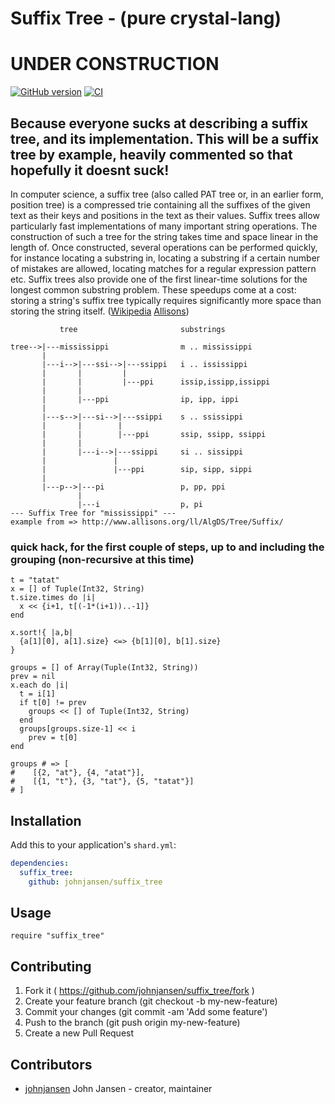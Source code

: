 # Suffix Tree - (pure crystal-lang)
# UNDER CONSTRUCTION

[![GitHub version](https://badge.fury.io/gh/johnjansen%2Fsuffix_tree.svg)](http://badge.fury.io/gh/johnjansen%2Fsuffix_tree)
[![CI](https://travis-ci.org/johnjansen/suffix_tree.svg?branch=master)](https://travis-ci.org/johnjansen/suffix_tree)

## Because everyone sucks at describing a suffix tree, and its implementation. This will be a suffix tree by example, heavily commented so that hopefully it doesnt suck!

In computer science, a suffix tree (also called PAT tree or, in an earlier form, position tree) is a compressed trie containing all the suffixes of the given text as their keys and positions in the text as their values. Suffix trees allow particularly fast implementations of many important string operations. The construction of such a tree for the string takes time and space linear in the length of. Once constructed, several operations can be performed quickly, for instance locating a substring in, locating a substring if a certain number of mistakes are allowed, locating matches for a regular expression pattern etc. Suffix trees also provide one of the first linear-time solutions for the longest common substring problem. These speedups come at a cost: storing a string's suffix tree typically requires significantly more space than storing the string itself. ([Wikipedia](https://en.wikipedia.org/wiki/Suffix_tree) [Allisons](http://www.allisons.org/ll/AlgDS/Tree/Suffix/))

```
           tree                       substrings

tree-->|---mississippi                m .. mississippi
       |
       |---i-->|---ssi-->|---ssippi   i .. ississippi
       |       |         |
       |       |         |---ppi      issip,issipp,issippi
       |       |
       |       |---ppi                ip, ipp, ippi
       |
       |---s-->|---si-->|---ssippi    s .. ssissippi
       |       |        |
       |       |        |---ppi       ssip, ssipp, ssippi
       |       |
       |       |---i-->|---ssippi     si .. sissippi
       |               |
       |               |---ppi        sip, sipp, sippi
       |
       |---p-->|---pi                 p, pp, ppi
               |
               |---i                  p, pi
--- Suffix Tree for "mississippi" ---
example from => http://www.allisons.org/ll/AlgDS/Tree/Suffix/
```

### quick hack, for the first couple of steps, up to and including the grouping (non-recursive at this time)

```
t = "tatat"
x = [] of Tuple(Int32, String)
t.size.times do |i|
  x << {i+1, t[(-1*(i+1))..-1]}
end

x.sort!{ |a,b| 
  {a[1][0], a[1].size} <=> {b[1][0], b[1].size}
}

groups = [] of Array(Tuple(Int32, String))
prev = nil
x.each do |i|
  t = i[1]
  if t[0] != prev
    groups << [] of Tuple(Int32, String)
  end
  groups[groups.size-1] << i
	prev = t[0]
end

groups # => [
#    [{2, "at"}, {4, "atat"}], 
#    [{1, "t"}, {3, "tat"}, {5, "tatat"}]
# ]	
```

## Installation

Add this to your application's `shard.yml`:

```yaml
dependencies:
  suffix_tree:
    github: johnjansen/suffix_tree
```

## Usage

```crystal
require "suffix_tree"
```

## Contributing

1. Fork it ( https://github.com/johnjansen/suffix_tree/fork )
2. Create your feature branch (git checkout -b my-new-feature)
3. Commit your changes (git commit -am 'Add some feature')
4. Push to the branch (git push origin my-new-feature)
5. Create a new Pull Request

## Contributors

- [johnjansen](https://github.com/johnjansen) John Jansen - creator, maintainer

